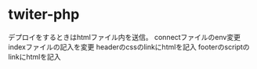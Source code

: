 # twiter-php

デプロイをするときはhtmlファイル内を送信。
connectファイルのenv変更
indexファイルの記入を変更
headerのcssのlinkにhtmlを記入
footerのscriptのlinkにhtmlを記入

